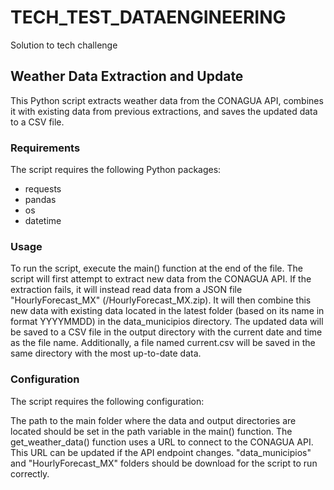 # TECH_TEST_DATAENGINEERING
Solution to tech challenge

## Weather Data Extraction and Update
This Python script extracts weather data from the CONAGUA API, combines it with existing data from previous extractions, and saves the updated data to a CSV file.

### Requirements
The script requires the following Python packages:

* requests
* pandas
* os
* datetime

### Usage
To run the script, execute the main() function at the end of the file. The script will first attempt to extract new data from the CONAGUA API. If the extraction fails, it will instead read data from a JSON file "HourlyForecast_MX" (/HourlyForecast_MX.zip). It will then combine this new data with existing data located in the latest folder (based on its name in format YYYYMMDD) in the data_municipios directory. The updated data will be saved to a CSV file in the output directory with the current date and time as the file name. Additionally, a file named current.csv will be saved in the same directory with the most up-to-date data.

### Configuration
The script requires the following configuration:

The path to the main folder where the data and output directories are located should be set in the path variable in the main() function.
The get_weather_data() function uses a URL to connect to the CONAGUA API. This URL can be updated if the API endpoint changes.
"data_municipios" and "HourlyForecast_MX" folders should be download for the script to run correctly.
